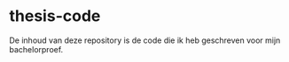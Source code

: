 # thesis-code

De inhoud van deze repository is de code die ik heb geschreven voor mijn bachelorproef. 